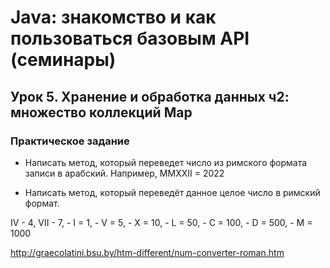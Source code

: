 # Java: знакомство и как пользоваться базовым API (семинары)

## Урок 5. Хранение и обработка данных ч2: множество коллекций Map

### Практическое задание

* Написать метод, который переведет число из римского формата записи в арабский. Например, MMXXII = 2022

* Написать метод, который переведёт данное целое число в римский формат.

IV - 4, VII - 7, - I = 1, - V = 5, - X = 10, - L = 50, - C = 100, - D = 500, - M = 1000

http://graecolatini.bsu.by/htm-different/num-converter-roman.htm
